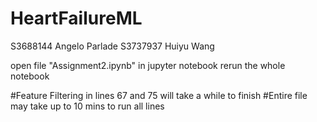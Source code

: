 # HeartFailureML
S3688144 Angelo Parlade
S3737937 Huiyu Wang

open file "Assignment2.ipynb" in jupyter notebook
rerun the whole notebook

#Feature Filtering in lines 67 and 75 will take a while to finish
#Entire file may take up to 10 mins to run all lines

